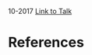 

10-2017
[Link to Talk](https://www.churchofjesuschrist.org/study/general-conference/2017/10/saturday-afternoon-session?lang=eng)



# References
